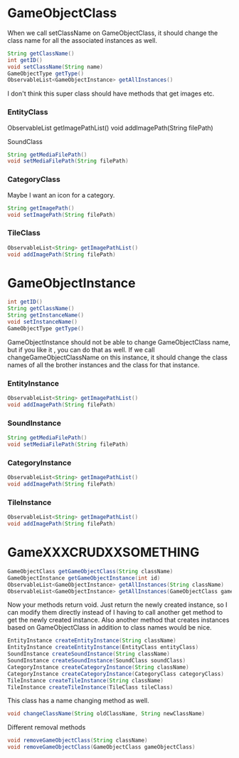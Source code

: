 # GameObjectClass
When we call setClassName on GameObjectClass, it should change the class name for all the associated instances as well.
```java
String getClassName()
int getID()
void setClassName(String name)
GameObjectType getType()
ObservableList<GameObjectInstance> getAllInstances()
```
I don't think this super class should have methods that get images etc.

### EntityClass
ObservableList<String> getImagePathList()
void addImagePath(String filePath)

SoundClass
```java
String getMediaFilePath()
void setMediaFilePath(String filePath)
```

### CategoryClass
Maybe I want an icon for a category.
```java
String getImagePath()
void setImagePath(String filePath)
```

### TileClass
```java
ObservableList<String> getImagePathList()
void addImagePath(String filePath)
```

# GameObjectInstance
```java
int getID()
String getClassName()
String getInstanceName()
void setInstanceName()
GameObjectType getType()
```
GameObjectInstance should not be able to change GameObjectClass name, but if you like it , you can do that as well. If we call changeGameObjectClassName on this instance, it should change the class names of all the brother instances and the class for that instance.

### EntityInstance
```java
ObservableList<String> getImagePathList()
void addImagePath(String filePath)
```

### SoundInstance
```java
String getMediaFilePath()
void setMediaFilePath(String filePath)
```

### CategoryInstance
```java
ObservableList<String> getImagePathList()
void addImagePath(String filePath)
```

### TileInstance
```java
ObservableList<String> getImagePathList()
void addImagePath(String filePath)
```

# GameXXXCRUDXXSOMETHING
```java
GameObjectClass getGameObjectClass(String className)
GameObjectInstance getGameObjectInstance(int id)
ObservableList<GameObjectInstance> getAllInstances(String className)
ObservableList<GameObjectInstance> getAllInstances(GameObjectClass gameObjectClass)
```
Now your methods return void. Just return the newly created instance, so I can modify them directly instead of I having to call another get method to get the newly created instance. Also another method that creates instances based on GameObjectClass in addition to class names would be nice.
```java
EntityInstance createEntityInstance(String className)
EntityInstance createEntityInstance(EntityClass entityClass)
SoundInstance createSoundInstance(String className)
SoundInstance createSoundInstance(SoundClass soundClass)
CategoryInstance createCategoryInstance(String className)
CategoryInstance createCategoryInstance(CategoryClass categoryClass)
TileInstance createTileInstance(String className)
TileInstance createTileInstance(TileClass tileClass)
```
This class has a name changing method as well.
```java
void changeClassName(String oldClassName, String newClassName)
```
Different removal methods
```java
void removeGameObjectClass(String className)
void removeGameObjectClass(GameObjectClass gameObjectClass)
```